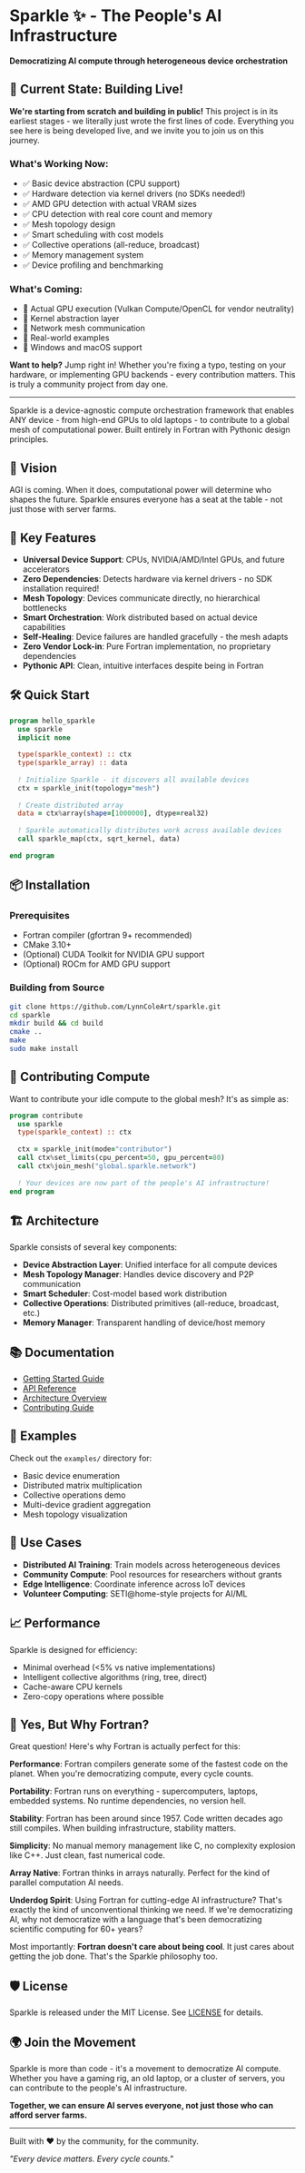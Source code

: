 # Sparkle ✨ - The People's AI Infrastructure

**Democratizing AI compute through heterogeneous device orchestration**

## 🚧 Current State: Building Live!

**We're starting from scratch and building in public!** This project is in its earliest stages - we literally just wrote the first lines of code. Everything you see here is being developed live, and we invite you to join us on this journey.

### What's Working Now:
- ✅ Basic device abstraction (CPU support)
- ✅ Hardware detection via kernel drivers (no SDKs needed!)
- ✅ AMD GPU detection with actual VRAM sizes
- ✅ CPU detection with real core count and memory
- ✅ Mesh topology design
- ✅ Smart scheduling with cost models
- ✅ Collective operations (all-reduce, broadcast)
- ✅ Memory management system
- ✅ Device profiling and benchmarking

### What's Coming:
- 🔨 Actual GPU execution (Vulkan Compute/OpenCL for vendor neutrality)
- 🔨 Kernel abstraction layer
- 🔨 Network mesh communication
- 🔨 Real-world examples
- 🔨 Windows and macOS support

**Want to help?** Jump right in! Whether you're fixing a typo, testing on your hardware, or implementing GPU backends - every contribution matters. This is truly a community project from day one.

---

Sparkle is a device-agnostic compute orchestration framework that enables ANY device - from high-end GPUs to old laptops - to contribute to a global mesh of computational power. Built entirely in Fortran with Pythonic design principles.

## 🌟 Vision

AGI is coming. When it does, computational power will determine who shapes the future. Sparkle ensures everyone has a seat at the table - not just those with server farms.

## 🚀 Key Features

- **Universal Device Support**: CPUs, NVIDIA/AMD/Intel GPUs, and future accelerators
- **Zero Dependencies**: Detects hardware via kernel drivers - no SDK installation required!
- **Mesh Topology**: Devices communicate directly, no hierarchical bottlenecks  
- **Smart Orchestration**: Work distributed based on actual device capabilities
- **Self-Healing**: Device failures are handled gracefully - the mesh adapts
- **Zero Vendor Lock-in**: Pure Fortran implementation, no proprietary dependencies
- **Pythonic API**: Clean, intuitive interfaces despite being in Fortran

## 🛠️ Quick Start

```fortran
program hello_sparkle
  use sparkle
  implicit none
  
  type(sparkle_context) :: ctx
  type(sparkle_array) :: data
  
  ! Initialize Sparkle - it discovers all available devices
  ctx = sparkle_init(topology="mesh")
  
  ! Create distributed array
  data = ctx%array(shape=[1000000], dtype=real32)
  
  ! Sparkle automatically distributes work across available devices
  call sparkle_map(ctx, sqrt_kernel, data)
  
end program
```

## 📦 Installation

### Prerequisites
- Fortran compiler (gfortran 9+ recommended)
- CMake 3.10+
- (Optional) CUDA Toolkit for NVIDIA GPU support
- (Optional) ROCm for AMD GPU support

### Building from Source

```bash
git clone https://github.com/LynnColeArt/sparkle.git
cd sparkle
mkdir build && cd build
cmake ..
make
sudo make install
```

## 🤝 Contributing Compute

Want to contribute your idle compute to the global mesh? It's as simple as:

```fortran
program contribute
  use sparkle
  type(sparkle_context) :: ctx
  
  ctx = sparkle_init(mode="contributor")
  call ctx%set_limits(cpu_percent=50, gpu_percent=80)
  call ctx%join_mesh("global.sparkle.network")
  
  ! Your devices are now part of the people's AI infrastructure!
end program
```

## 🏗️ Architecture

Sparkle consists of several key components:

- **Device Abstraction Layer**: Unified interface for all compute devices
- **Mesh Topology Manager**: Handles device discovery and P2P communication
- **Smart Scheduler**: Cost-model based work distribution
- **Collective Operations**: Distributed primitives (all-reduce, broadcast, etc.)
- **Memory Manager**: Transparent handling of device/host memory

## 📚 Documentation

- [Getting Started Guide](docs/getting-started.md)
- [API Reference](docs/api-reference.md)
- [Architecture Overview](docs/architecture.md)
- [Contributing Guide](CONTRIBUTING.md)

## 🧪 Examples

Check out the `examples/` directory for:
- Basic device enumeration
- Distributed matrix multiplication  
- Collective operations demo
- Multi-device gradient aggregation
- Mesh topology visualization

## 🤖 Use Cases

- **Distributed AI Training**: Train models across heterogeneous devices
- **Community Compute**: Pool resources for researchers without grants
- **Edge Intelligence**: Coordinate inference across IoT devices
- **Volunteer Computing**: SETI@home-style projects for AI/ML

## 📈 Performance

Sparkle is designed for efficiency:
- Minimal overhead (<5% vs native implementations)
- Intelligent collective algorithms (ring, tree, direct)
- Cache-aware CPU kernels
- Zero-copy operations where possible

## 🤔 Yes, But Why Fortran?

Great question! Here's why Fortran is actually perfect for this:

**Performance**: Fortran compilers generate some of the fastest code on the planet. When you're democratizing compute, every cycle counts.

**Portability**: Fortran runs on everything - supercomputers, laptops, embedded systems. No runtime dependencies, no version hell.

**Stability**: Fortran has been around since 1957. Code written decades ago still compiles. When building infrastructure, stability matters.

**Simplicity**: No manual memory management like C, no complexity explosion like C++. Just clean, fast numerical code.

**Array Native**: Fortran thinks in arrays naturally. Perfect for the kind of parallel computation AI needs.

**Underdog Spirit**: Using Fortran for cutting-edge AI infrastructure? That's exactly the kind of unconventional thinking we need. If we're democratizing AI, why not democratize with a language that's been democratizing scientific computing for 60+ years?

Most importantly: **Fortran doesn't care about being cool**. It just cares about getting the job done. That's the Sparkle philosophy too.

## 🛡️ License

Sparkle is released under the MIT License. See [LICENSE](LICENSE) for details.

## 🌍 Join the Movement

Sparkle is more than code - it's a movement to democratize AI compute. Whether you have a gaming rig, an old laptop, or a cluster of servers, you can contribute to the people's AI infrastructure.

**Together, we can ensure AI serves everyone, not just those who can afford server farms.**

---

Built with ❤️ by the community, for the community.

*"Every device matters. Every cycle counts."*
